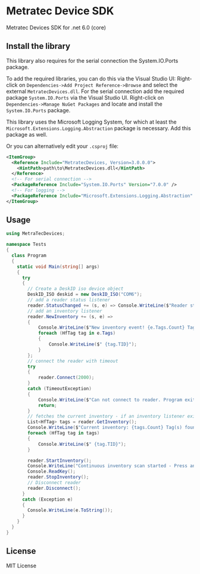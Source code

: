 # Metratec Device SDK

Metratec Devices SDK for .net 6.0 (core)

## Install the library

This library also requires for the serial connection the System.IO.Ports package.

To add the required libraries, you can do this via the Visual Studio UI: Right-click on `Dependencies->Add Project Reference->Browse` and select the external `MetratecDevices.dll`.
For the serial connection add the required package `System.IO.Ports` via the Visual Studio UI. Right-click on `Dependencies->Manage NuGet Packages` and locate and install the `System.IO.Ports` package.

This library uses the Microsoft Logging System, for which at least the `Microsoft.Extensions.Logging.Abstraction` package is necessary. Add this package as well.

Or you can alternatively edit your `.csproj` file:

```xml
<ItemGroup>
  <Reference Include="MetratecDevices, Version=3.0.0.0">
    <HintPath>path\to\MetratecDevices.dll</HintPath>
  </Reference>
  <!-- For serial connection -->
  <PackageReference Include="System.IO.Ports" Version="7.0.0" />
  <!-- For logging -->
  <PackageReference Include="Microsoft.Extensions.Logging.Abstraction" Version="7.0.0" />
</ItemGroup>
```

## Usage

```cs
using MetraTecDevices;

namespace Tests
{
  class Program
  {
    static void Main(string[] args)
    {
      try
      {
        // Create a DeskID iso device object
        DeskID_ISO deskid = new DeskID_ISO("COM6");
        // add a reader status listener
        reader.StatusChanged += (s, e) => Console.WriteLine($"Reader status changed to {e.Message} ({e.Status})");
        // add an inventory listener
        reader.NewInventory += (s, e) =>
        {
            Console.WriteLine($"New inventory event! {e.Tags.Count} Tag(s) found");
            foreach (HfTag tag in e.Tags)
            {
                Console.WriteLine($" {tag.TID}");
            }
        };
        // connect the reader with timeout
        try
        {
            reader.Connect(2000);
        }
        catch (TimeoutException)
        {
            Console.WriteLine($"Can not connect to reader. Program exits");
            return;
        }
        // fetches the current inventory - if an inventory listener exists, this method also triggers the listener
        List<HfTag> tags = reader.GetInventory();
        Console.WriteLine($"Current inventory: {tags.Count} Tag(s) found");
        foreach (HfTag tag in tags)
        {
            Console.WriteLine($" {tag.TID}");
        }

        reader.StartInventory();
        Console.WriteLine("Continuous inventory scan started - Press any key to stop");
        Console.ReadKey();
        reader.StopInventory();
        // Disconnect reader
        reader.Disconnect();
      }
      catch (Exception e)
      {
        Console.WriteLine(e.ToString());
      }
    }
  }
}
```

## License

MIT License

